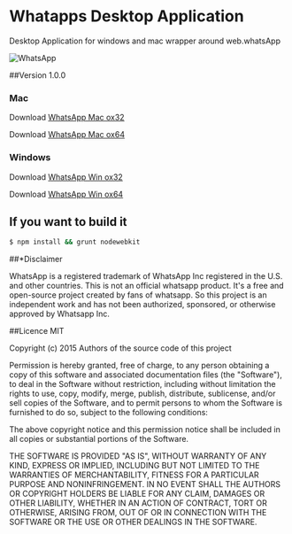 Whatapps Desktop Application
============================

Desktop Application for  windows and mac wrapper around web.whatsApp
 
![WhatsApp](https://cdn.rawgit.com/radjivC/whatsapp-desktop/master/render/whatsappdesktop.png "WhatsApp Desktop")

##Version 1.0.0

### Mac
Download [WhatsApp Mac ox32](http://inft.ly/Th9XPRn)

Download [WhatsApp Mac ox64](http://inft.ly/Th9XPRn)

### Windows
Download [WhatsApp Win ox32](http://inft.ly/Th9XPRn)

Download [WhatsApp Win ox64](http://inft.ly/Th9XPRn)


## If you want to build it

````bash
$ npm install && grunt nodewebkit
````




##*Disclaimer

WhatsApp is a registered trademark of WhatsApp Inc registered in the U.S. and other countries. This is not an official whatsapp product. It's a free and open-source project created by fans of whatsapp. So this project is an independent work and has not been authorized, sponsored, or otherwise approved by Whatsapp Inc. 

##Licence MIT


Copyright (c) 2015 Authors of the source code of this project

Permission is hereby granted, free of charge, to any person obtaining a copy of this software and associated documentation files (the "Software"), to deal in the Software without restriction, including without limitation the rights to use, copy, modify, merge, publish, distribute, sublicense, and/or sell copies of the Software, and to permit persons to whom the Software is furnished to do so, subject to the following conditions:

The above copyright notice and this permission notice shall be included in all copies or substantial portions of the Software.

THE SOFTWARE IS PROVIDED "AS IS", WITHOUT WARRANTY OF ANY KIND, EXPRESS OR IMPLIED, INCLUDING BUT NOT LIMITED TO THE WARRANTIES OF MERCHANTABILITY, FITNESS FOR A PARTICULAR PURPOSE AND NONINFRINGEMENT. IN NO EVENT SHALL THE AUTHORS OR COPYRIGHT HOLDERS BE LIABLE FOR ANY CLAIM, DAMAGES OR OTHER LIABILITY, WHETHER IN AN ACTION OF CONTRACT, TORT OR OTHERWISE, ARISING FROM, OUT OF OR IN CONNECTION WITH THE SOFTWARE OR THE USE OR OTHER DEALINGS IN THE SOFTWARE.

 


